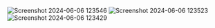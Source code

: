 ![Screenshot 2024-06-06 123546](https://github.com/owais8113/ESP32_LoRa_MySQL/assets/127936539/129b340c-5dfd-4215-b3f4-7985f357fa34)
![Screenshot 2024-06-06 123523](https://github.com/owais8113/ESP32_LoRa_MySQL/assets/127936539/66fe1f4e-a48a-4816-aaa3-4fa2ec1943cc)
![Screenshot 2024-06-06 123429](https://github.com/owais8113/ESP32_LoRa_MySQL/assets/127936539/adf148c5-c34e-4275-acb5-ca5013921ee0)

